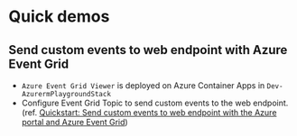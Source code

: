 # Quick demos

## Send custom events to web endpoint with Azure Event Grid

- `Azure Event Grid Viewer` is deployed on Azure Container Apps in `Dev-AzurermPlaygroundStack`
- Configure Event Grid Topic to send custom events to the web endpoint. (ref. [Quickstart: Send custom events to web endpoint with the Azure portal and Azure Event Grid](https://learn.microsoft.com/azure/event-grid/custom-event-quickstart-portal))

